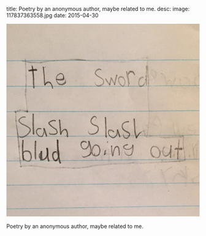 title: Poetry by an anonymous author, maybe related to me. 
desc: 
image: 117837363558.jpg
date: 2015-04-30


<img src="/static/media/117837363558.jpg" />
<div class="caption"><p>Poetry by an anonymous author, maybe related to me.</p> </div>

